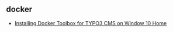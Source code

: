 

## docker
* [Installing Docker Toolbox for TYPO3 CMS on Window 10 Home](https://youtu.be/6Q0-wlNNK3I)

